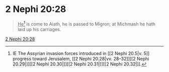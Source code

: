 # 2 Nephi 20:28

> <u>He</u>[^a] is come to Aiath, he is passed to Migron; at Michmash he hath laid up his carriages.

[2 Nephi 20:28](https://www.churchofjesuschrist.org/study/scriptures/bofm/2-ne/20?lang=eng&id=p28#p28)


[^a]: IE The Assyrian invasion forces introduced in [[2 Nephi 20.5|v. 5]] progress toward Jerusalem, [[2 Nephi 20.28|vv. 28–32]][[2 Nephi 20.29|]][[2 Nephi 20.30|]][[2 Nephi 20.31|]][[2 Nephi 20.32|]].  
